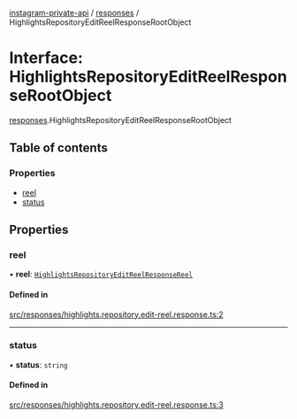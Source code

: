 [instagram-private-api](../../README.md) / [responses](../../modules/responses.md) / HighlightsRepositoryEditReelResponseRootObject

# Interface: HighlightsRepositoryEditReelResponseRootObject

[responses](../../modules/responses.md).HighlightsRepositoryEditReelResponseRootObject

## Table of contents

### Properties

- [reel](HighlightsRepositoryEditReelResponseRootObject.md#reel)
- [status](HighlightsRepositoryEditReelResponseRootObject.md#status)

## Properties

### reel

• **reel**: [`HighlightsRepositoryEditReelResponseReel`](HighlightsRepositoryEditReelResponseReel.md)

#### Defined in

[src/responses/highlights.repository.edit-reel.response.ts:2](https://github.com/Nerixyz/instagram-private-api/blob/b3351b9/src/responses/highlights.repository.edit-reel.response.ts#L2)

___

### status

• **status**: `string`

#### Defined in

[src/responses/highlights.repository.edit-reel.response.ts:3](https://github.com/Nerixyz/instagram-private-api/blob/b3351b9/src/responses/highlights.repository.edit-reel.response.ts#L3)
